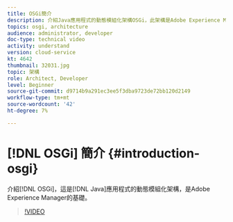 ```yaml
---
title: OSGi簡介
description: 介紹Java應用程式的動態模組化架構OSGi，此架構是Adobe Experience Manager的基礎。
topics: osgi, architecture
audience: administrator, developer
doc-type: technical video
activity: understand
version: cloud-service
kt: 4642
thumbnail: 32031.jpg
topic: 架構
role: Architect, Developer
level: Beginner
source-git-commit: d9714b9a291ec3ee5f3dba9723de72bb120d2149
workflow-type: tm+mt
source-wordcount: '42'
ht-degree: 7%

---
```



# [!DNL OSGi] 簡介 {#introduction-osgi}

介紹[!DNL OSGi]，這是[!DNL Java]應用程式的動態模組化架構，是Adobe Experience Manager的基礎。

>[!VIDEO](https://video.tv.adobe.com/v/32031/?quality=12&learn=on)